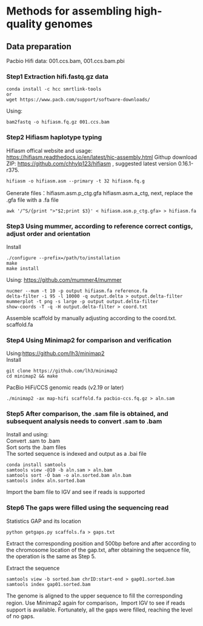 #  Methods for assembling high-quality genomes
##  Data preparation  
Pacbio Hifi data: 001.ccs.bam, 001.ccs.bam.pbi
###  Step1 Extraction hifi.fastq.gz data  
```
conda install -c hcc smrtlink-tools  
or
wget https://www.pacb.com/support/software-downloads/  
```  
Using:   
```
bam2fastq -o hifiasm.fq.gz 001.ccs.bam  
```  
### Step2 Hifiasm haplotype typing  
Hifiasm offical website and usage: https://hifiasm.readthedocs.io/en/latest/hic-assembly.html
Githup download ZIP: https://github.com/chhylp123/hifiasm , suggested latest version 0.16.1-r375.  
```  
hifiasm -o hifiasm.asm --primary -t 32 hifiasm.fq.g  
```  
Generate files：hifiasm.asm.p_ctg.gfa  hifiasm.asm.a_ctg, next, replace the .gfa file with a .fa file  
```
awk '/^S/{print ">"$2;print $3}' < hifiasm.asm.p_ctg.gfa> > hifiasm.fa  
```  
###  Step3 Using mummer, according to reference correct contigs, adjust order and orientation
Install  
```  
./configure --prefix=/path/to/installation  
make  
make install  
```
Using: https://github.com/mummer4/mummer 
```  
nucmer --mum -t 10 -p output hifiasm.fa reference.fa  
delta-filter -i 95 -l 10000 -q output.delta > output.delta-filter  
mummerplot -t png -s large -p output output.delta-filter  
show-coords -T -q -H output.delta-filter > coord.txt  
```  
Assemble scaffold by manually adjusting according to the coord.txt. scaffold.fa
###  Step4 Using Minimap2 for comparison and verification  
Using:https://github.com/lh3/minimap2  
Install  
```  
git clone https://github.com/lh3/minimap2
cd minimap2 && make  
```    
PacBio HiFi/CCS genomic reads (v2.19 or later)  
```  
./minimap2 -ax map-hifi scaffold.fa pacbio-ccs.fq.gz > aln.sam  
```  
###  Step5 After comparison, the .sam file is obtained, and subsequent analysis needs to convert .sam to .bam  
Install and using:  
Convert .sam to .bam  
Sort sorts the .bam files  
The sorted sequence is indexed and output as a .bai file  
```  
conda install samtools  
samtools view -@10 -b aln.sam > aln.bam  
samtools sort -O bam -o aln.sorted.bam aln.bam  
samtools index aln.sorted.bam  
```  
Import the bam file to IGV and see if reads is supported  
###  Step6 The gaps were filled using the sequencing read  
Statistics GAP and its location  
```  
python getgaps.py scaffols.fa > gaps.txt  
```  
Extract the corresponding position and 500bp before and after according to the chromosome location of the gap.txt, after obtaining the sequence file, the operation is the same as Step 5.  

Extract the sequence  
```  
samtools view -b sorted.bam chrID:start-end > gap01.sorted.bam  
samtools index gap01.sorted.bam  
```  
The genome is aligned to the upper sequence to fill the corresponding region. Use Minimap2 again for comparison，Import IGV to see if reads support is available. Fortunately, all the gaps were filled, reaching the level of no gaps.  

